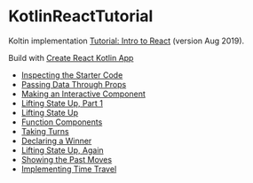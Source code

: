 # KotlinReactTutorial

Koltin implementation [Tutorial: Intro to React](https://reactjs.org/tutorial/tutorial.html) (version Aug 2019).

Build with [Create React Kotlin App](https://github.com/JetBrains/create-react-kotlin-app)

- [Inspecting the Starter Code](https://github.com/AltmanEA/KotlinReactTutorial/tree/35b230893eac39174163eecab5b0e459101964ec)
- [Passing Data Through Props](https://github.com/AltmanEA/KotlinReactTutorial/tree/6521fc8ea73937d89444aff7f9e94c33d26a1881)
- [Making an Interactive Component](https://github.com/AltmanEA/KotlinReactTutorial/tree/990f0e4db1193be4eb0e31a5d62673d99d51d915)
- [Lifting State Up, Part 1](https://github.com/AltmanEA/KotlinReactTutorial/tree/b88811e01f1076f0d0a19fbaf4bb2082dfcd6fc3)
- [Lifting State Up](https://github.com/AltmanEA/KotlinReactTutorial/tree/3979795243a03b0da5808d5fe1914be84b8e4f61)
- [Function Components](https://github.com/AltmanEA/KotlinReactTutorial/tree/e3cb46022741de45d10e35cfa6fdf79fa67f7658)
- [Taking Turns](https://github.com/AltmanEA/KotlinReactTutorial/tree/7d664084b8d002f893a55b72ac934943c3a7d52e)
- [Declaring a Winner](https://github.com/AltmanEA/KotlinReactTutorial/tree/bf91c0c0a7c482871460ca15358881e01832d610)
- [Lifting State Up, Again](https://github.com/AltmanEA/KotlinReactTutorial/tree/003cb1780cda37ca283e336ec6f473e0d256cb59)
- [Showing the Past Moves](https://github.com/AltmanEA/KotlinReactTutorial/tree/ab4ffb53f05f1f82eaf02cc060329864492eb576)
- [Implementing Time Travel](https://github.com/AltmanEA/KotlinReactTutorial/tree/7546140aaf95e3f3f076f4e8eed32b88dec23cde)
